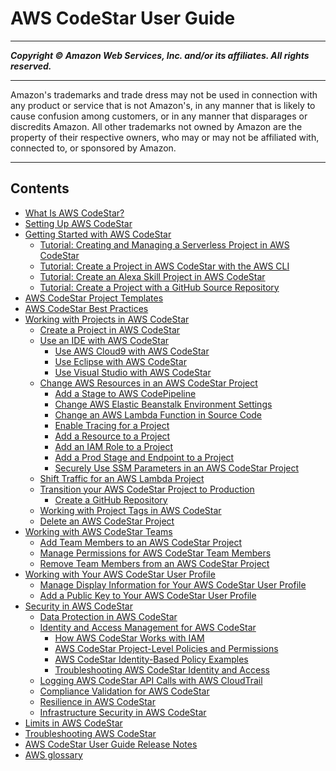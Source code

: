 # AWS CodeStar User Guide

-----
*****Copyright &copy; Amazon Web Services, Inc. and/or its affiliates. All rights reserved.*****

-----
Amazon's trademarks and trade dress may not be used in 
     connection with any product or service that is not Amazon's, 
     in any manner that is likely to cause confusion among customers, 
     or in any manner that disparages or discredits Amazon. All other 
     trademarks not owned by Amazon are the property of their respective
     owners, who may or may not be affiliated with, connected to, or 
     sponsored by Amazon.

-----
## Contents
+ [What Is AWS CodeStar?](welcome.md)
+ [Setting Up AWS CodeStar](setting-up.md)
+ [Getting Started with AWS CodeStar](getting-started.md)
   + [Tutorial: Creating and Managing a Serverless Project in AWS CodeStar](sam-tutorial.md)
   + [Tutorial: Create a Project in AWS CodeStar with the AWS CLI](cli-tutorial.md)
   + [Tutorial: Create an Alexa Skill Project in AWS CodeStar](alexa-tutorial.md)
   + [Tutorial: Create a Project with a GitHub Source Repository](console-tutorial.md)
+ [AWS CodeStar Project Templates](templates.md)
+ [AWS CodeStar Best Practices](best-practices.md)
+ [Working with Projects in AWS CodeStar](working-with-projects.md)
   + [Create a Project in AWS CodeStar](how-to-create-project.md)
   + [Use an IDE with AWS CodeStar](setting-up-ide.md)
      + [Use AWS Cloud9 with AWS CodeStar](setting-up-ide-cloud9.md)
      + [Use Eclipse with AWS CodeStar](setting-up-ide-ec.md)
      + [Use Visual Studio with AWS CodeStar](setting-up-ide-vs.md)
   + [Change AWS Resources in an AWS CodeStar Project](how-to-change-project.md)
      + [Add a Stage to AWS CodePipeline](how-to-change-project-codepipeline.md)
      + [Change AWS Elastic Beanstalk Environment Settings](how-to-change-project-beanstalk.md)
      + [Change an AWS Lambda Function in Source Code](how-to-change-project-lambda.md)
      + [Enable Tracing for a Project](customize-project-xray.md)
      + [Add a Resource to a Project](customize-project-template.md)
      + [Add an IAM Role to a Project](add-iam-role.md)
      + [Add a Prod Stage and Endpoint to a Project](customize-ec2-multi-endpoints.md)
      + [Securely Use SSM Parameters in an AWS CodeStar Project](ssm-parameters.md)
   + [Shift Traffic for an AWS Lambda Project](how-to-modify-serverless-project.md)
   + [Transition your AWS CodeStar Project to Production](transition-project-prod.md)
      + [Create a GitHub Repository](create-github.md)
   + [Working with Project Tags in AWS CodeStar](working-with-project-tags.md)
   + [Delete an AWS CodeStar Project](how-to-delete-project.md)
+ [Working with AWS CodeStar Teams](working-with-teams.md)
   + [Add Team Members to an AWS CodeStar Project](how-to-add-team-member.md)
   + [Manage Permissions for AWS CodeStar Team Members](how-to-manage-team-permissions.md)
   + [Remove Team Members from an AWS CodeStar Project](how-to-remove-team-member.md)
+ [Working with Your AWS CodeStar User Profile](working-with-user-info.md)
   + [Manage Display Information for Your AWS CodeStar User Profile](how-to-manage-user-pref.md)
   + [Add a Public Key to Your AWS CodeStar User Profile](how-to-add-ec2-key.md)
+ [Security in AWS CodeStar](security.md)
   + [Data Protection in AWS CodeStar](data-protection.md)
   + [Identity and Access Management for AWS CodeStar](security-iam.md)
      + [How AWS CodeStar Works with IAM](security_iam_service-with-iam.md)
      + [AWS CodeStar Project-Level Policies and Permissions](security_iam-proj.md)
      + [AWS CodeStar Identity-Based Policy Examples](security_iam_id-based-policy-examples.md)
      + [Troubleshooting AWS CodeStar Identity and Access](security_iam_troubleshoot.md)
   + [Logging AWS CodeStar API Calls with AWS CloudTrail](logging-using-cloudtrail.md)
   + [Compliance Validation for AWS CodeStar](codestar-compliance.md)
   + [Resilience in AWS CodeStar](disaster-recovery-resiliency.md)
   + [Infrastructure Security in AWS CodeStar](infrastructure-security.md)
+ [Limits in AWS CodeStar](limits.md)
+ [Troubleshooting AWS CodeStar](troubleshooting.md)
+ [AWS CodeStar User Guide Release Notes](history.md)
+ [AWS glossary](glossary.md)